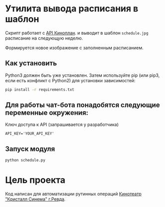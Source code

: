 # Утилита вывода расписания в шаблон

Скрипт работает с [API Киноплан](https://api.kinoplan.ru/doc/).
и выводит в шаблон `schedule.jpg` расписание на следующую неделю.

Формируется новое изображение с заполненным расписанием.

## Как установить

Python3 должен быть уже установлен. Затем используйте pip (или pip3, если есть конфликт с Python2) для установки зависимостей:

```bash
pip install -r requirements.txt
```

## Для работы чат-бота понадобятся следующие переменные окружения:

Ключ доступа к API (запрашивается у разработчика)
```
API_KEY='YOUR_API_KEY'
```

## Запуск модуля

```bash
python schedule.py
```


# Цель проекта

Код написан для автоматизации рутинных операций [Кинотеатр "Кристалл Синема" г.Ревда](https://kino.kzzfun.ru/).
